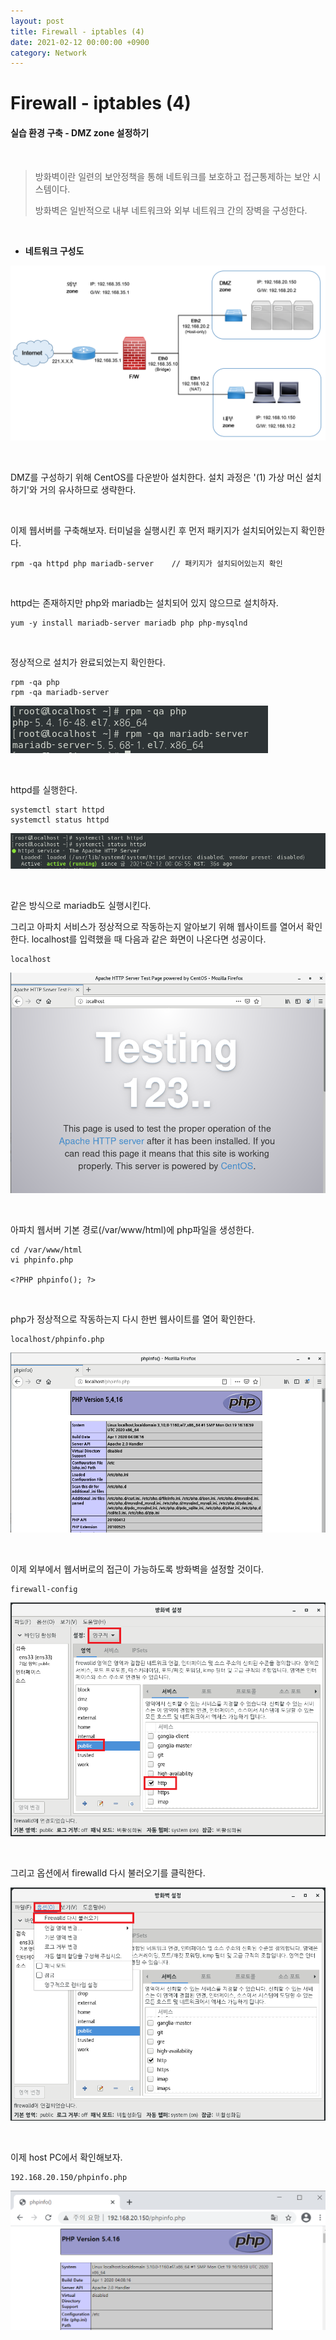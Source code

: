```yaml
---
layout: post
title: Firewall - iptables (4)
date: 2021-02-12 00:00:00 +0900
category: Network
---
```



# Firewall - iptables (4)

#### 실습 환경 구축 - DMZ zone 설정하기

<br/>

> 방화벽이란 일련의 보안정책을 통해 네트워크를 보호하고 접근통제하는 보안 시스템이다. 
>
> 방화벽은 일반적으로 내부 네트워크와 외부 네트워크 간의 장벽을 구성한다.

<br/>

- **네트워크 구성도**

![iptables1_0](/public/img/iptables1_0.PNG) 

<br/>

DMZ를 구성하기 위해 CentOS를 다운받아 설치한다. 설치 과정은 '(1) 가상 머신 설치하기'와 거의 유사하므로 생략한다.

<br/>

이제 웹서버를 구축해보자. 터미널을 실행시킨 후 먼저 패키지가 설치되어있는지 확인한다.

```shell
rpm -qa httpd php mariadb-server	// 패키지가 설치되어있는지 확인
```

<br/>

httpd는 존재하지만 php와 mariadb는 설치되어 있지 않으므로 설치하자.

```shell
yum -y install mariadb-server mariadb php php-mysqlnd
```

<br/>

정상적으로 설치가 완료되었는지 확인한다.

```shell
rpm -qa php
rpm -qa mariadb-server
```

![iptables4_2](/public/img/iptables4_2.PNG)

<br/>

httpd를 실행한다.

```shell
systemctl start httpd
systemctl status httpd
```

![iptables4_3](/public/img/iptables4_3.PNG)

<br/>

같은 방식으로 mariadb도 실행시킨다.

그리고 아파치 서비스가 정상적으로 작동하는지 알아보기 위해 웹사이트를 열어서 확인한다. localhost를 입력했을 때 다음과 같은 화면이 나온다면 성공이다.

```shell
localhost
```

![iptables4_4](/public/img/iptables4_4.PNG)

<br/>

아파치 웹서버 기본 경로(/var/www/html)에 php파일을 생성한다.

```shell
cd /var/www/html
vi phpinfo.php

<?PHP phpinfo(); ?>
```

<br/>

php가 정상적으로 작동하는지 다시 한번 웹사이트를 열어 확인한다.

```shell
localhost/phpinfo.php
```

![iptables4_5](/public/img/iptables4_5.PNG)

<br/>

이제 외부에서 웹서버로의 접근이 가능하도록 방화벽을 설정할 것이다.

```shell
firewall-config
```

![iptables4_6](/public/img/iptables4_6.PNG)

<br/>

그리고 옵션에서 firewalld 다시 불러오기를 클릭한다.

![iptables4_7](/public/img/iptables4_7.PNG)

<br/>

이제 host PC에서 확인해보자.

```shell
192.168.20.150/phpinfo.php
```

![iptables4_8](/public/img/iptables4_8.PNG)